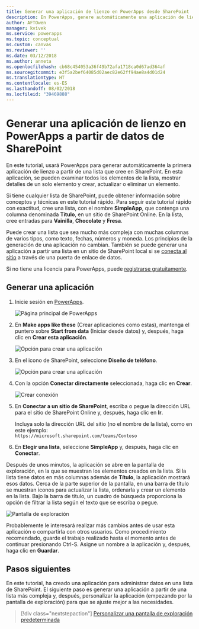 ```yaml
---
title: Generar una aplicación de lienzo en PowerApps desde SharePoint | Microsoft Docs
description: En PowerApps, genere automáticamente una aplicación de lienzo para administrar datos de una lista de SharePoint.
author: AFTOwen
manager: kvivek
ms.service: powerapps
ms.topic: conceptual
ms.custom: canvas
ms.reviewer: ''
ms.date: 03/12/2018
ms.author: anneta
ms.openlocfilehash: cb68c454053a36f49b72afa1718ca0d67ad364af
ms.sourcegitcommit: e3f5a2bef64085d02aec82e62ff94ae8a4d01d24
ms.translationtype: HT
ms.contentlocale: es-ES
ms.lasthandoff: 08/02/2018
ms.locfileid: "39469888"
---
```

# <a name="generate-a-canvas-app-in-powerapps-from-sharepoint-data"></a>Generar una aplicación de lienzo en PowerApps a partir de datos de SharePoint

En este tutorial, usará PowerApps para generar automáticamente la primera aplicación de lienzo a partir de una lista que cree en SharePoint. En esta aplicación, se pueden examinar todos los elementos de la lista, mostrar detalles de un solo elemento y crear, actualizar o eliminar un elemento.

Si tiene cualquier lista de SharePoint, puede obtener información sobre conceptos y técnicas en este tutorial rápido. Para seguir este tutorial rápido con exactitud, cree una lista, con el nombre **SimpleApp**, que contenga una columna denominada **Título**, en un sitio de SharePoint Online. En la lista, cree entradas para **Vainilla**, **Chocolate** y **Fresa**.

Puede crear una lista que sea mucho más compleja con muchas columnas de varios tipos, como texto, fechas, números y moneda. Los principios de la generación de una aplicación no cambian. También se puede generar una aplicación a partir una lista en un sitio de SharePoint local si se [conecta al sitio](connect-to-sharepoint.md) a través de una puerta de enlace de datos.

Si no tiene una licencia para PowerApps, puede [registrarse gratuitamente](../signup-for-powerapps.md).

## <a name="generate-an-app"></a>Generar una aplicación
1. Inicie sesión en [PowerApps](https://web.powerapps.com?utm_source=padocs&utm_medium=linkinadoc&utm_campaign=referralsfromdoc).

    ![Página principal de PowerApps](./media/app-from-sharepoint/sign-in.png)

1. En **Make apps like these** (Crear aplicaciones como estas), mantenga el puntero sobre **Start from data** (Iniciar desde datos) y, después, haga clic en **Crear esta aplicación**.

    ![Opción para crear una aplicación](./media/app-from-sharepoint/make-this-app.png)

1. En el icono de SharePoint, seleccione **Diseño de teléfono**.

    ![Opción para crear una aplicación](./media/app-from-sharepoint/sharepoint-tile.png)

1. Con la opción **Conectar directamente** seleccionada, haga clic en **Crear**.

    ![Crear conexión](./media/app-from-sharepoint/create-connection.png)

1. En **Conectar a un sitio de SharePoint**, escriba o pegue la dirección URL para el sitio de SharePoint Online y, después, haga clic en **Ir**.

    Incluya solo la dirección URL del sitio (no el nombre de la lista), como en este ejemplo:<br>`https://microsoft.sharepoint.com/teams/Contoso`

1. En **Elegir una lista**, seleccione **SimpleApp** y, después, haga clic en **Conectar**.

Después de unos minutos, la aplicación se abre en la pantalla de exploración, en la que se muestran los elementos creados en la lista. Si la lista tiene datos en más columnas además de **Título**, la aplicación mostrará esos datos. Cerca de la parte superior de la pantalla, en una barra de título se muestran iconos para actualizar la lista, ordenarla y crear un elemento en la lista. Bajo la barra de título, un cuadro de búsqueda proporciona la opción de filtrar la lista según el texto que se escriba o pegue. 

![Pantalla de exploración](./media/app-from-sharepoint/browse-screen.png)

Probablemente le interesará realizar más cambios antes de usar esta aplicación o compartirla con otros usuarios. Como procedimiento recomendado, guarde el trabajo realizado hasta el momento antes de continuar presionando Ctrl-S. Asigne un nombre a la aplicación y, después, haga clic en **Guardar**.

## <a name="next-steps"></a>Pasos siguientes
En este tutorial, ha creado una aplicación para administrar datos en una lista de SharePoint. El siguiente paso es generar una aplicación a partir de una lista más compleja y, después, personalizar la aplicación (empezando por la pantalla de exploración) para que se ajuste mejor a las necesidades.

> [!div class="nextstepaction"]
> [Personalizar una pantalla de exploración predeterminada](customize-layout-sharepoint.md)